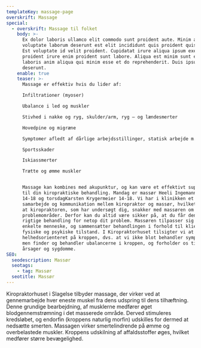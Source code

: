 ```yaml
---
templateKey: massage-page
overskrift: Massage
special:
  - overskrift: Massage til folket
    body: >-
      Ex dolor laboris ullamco elit commodo sunt proident aute. Minim aute
      voluptate laborum deserunt est elit incididunt quis proident quis ipsum.
      Est voluptate id velit proident. Cupidatat irure aliqua ipsum exercitation
      proident irure enim proident sunt labore. Aliqua est minim sunt ex eiusmod
      laboris anim aliqua qui minim esse et do reprehenderit. Duis ipsum sunt ex
      deserunt.
    enable: true
    teaser: >-
      Massage er effektiv hvis du lider af:

      Infiltrationer (myoser)

      Ubalance i led og muskler

      Stivhed i nakke og ryg, skulder/arm, ryg – og lændesmerter

      Hovedpine og migræne

      Symptomer afledt af dårlige arbejdsstillinger, statisk arbejde m.m.

      Sportsskader

      Iskiassmerter

      Trætte og ømme muskler


      Massage kan kombines med akupunktur, og kan være et effektivt supplement
      til din kiropraktiske behandling. Mandag er massør Heeli Ingemann fra
      14-18 og torsdagKarsten Krygermeier 14-18. Vi har i klinikken et godt
      samarbejde og kommunikation mellem kiropraktor og massør, hvilket betyder,
      at kiropraktoren, som har undersøgt dig, snakker med massøren om dine
      problemområder. Derfor kan du altid være sikker på, at du får den helt
      rigtige behandling for netop dit problem. Massøren tilpasser sig det
      enkelte menneske, og sammensætter behandlingen i forhold til klientens
      fysiske og psykiske tilstand. I Kiropraktorhuset tilsigter vi at kigge
      helhedsorienteret på kroppen, dvs. at vi ikke blot behandler symptomatisk,
      men finder og behandler ubalancerne i kroppen, og forholder os til evt.
      årsager og sygdomme.
SEO:
  seodescription: Massør
  seotags:
    - tag: Massør
  seotitle: Massør
---
```

Kiropraktorhuset i Slagelse tilbyder massage, der virker ved at gennemarbejde hver eneste muskel fra dens udspring til dens tilhæftning. Denne grundige bearbejdning, af musklerne medfører øget blodgennemstrømning i det masserede område. Derved stimuleres kredsløbet, og endorfin (kroppens naturlig morfin) udskilles for dermed at nedsætte smerten. Massagen virker smertelindrende på ømme og overbelastede muskler. Kroppens udskilning af affaldsstoffer øges, hvilket medfører større bevægelighed.
